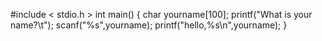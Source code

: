 #include < stdio.h >
int main()
{
  char yourname[100];
  printf("What is your name?\t");
  scanf("%s",yourname);
  printf("hello,%s\n",yourname);
}
